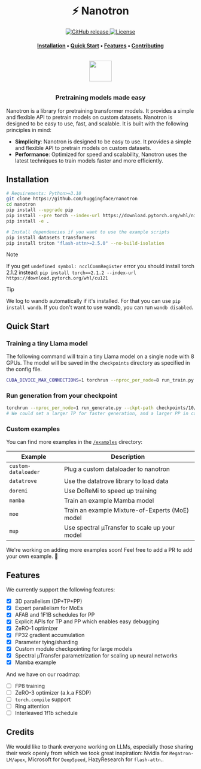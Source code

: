 <h1 align="center">⚡️ Nanotron</h1>

<p align="center">
    <a href="https://github.com/huggingface/nanotron/releases">
        <img alt="GitHub release" src="https://img.shields.io/github/release/huggingface/nanotron.svg">
    </a>
    <a href="https://github.com/huggingface/nanotron/blob/master/LICENSE">
        <img alt="License" src="https://img.shields.io/github/license/huggingface/nanotron.svg?color=green">
    </a>
</p>

<h4 align="center">
    <p>
        <a href="#installation">Installation</a> •
        <a href="#quick-start">Quick Start</a> •
        <a href="#features">Features</a> •
        <a href="CONTRIBUTING.md">Contributing</a>
    <p>
</h4>

<h3 align="center">
    <a href="https://huggingface.co/nanotron"><img style="float: middle; padding: 10px 10px 10px 10px;" width="60" height="55" src="https://huggingface.co/datasets/huggingface/brand-assets/resolve/main/hf-logo.png" /></a>
</h3>
<h3 align="center">
<p>Pretraining models made easy
</h3>


Nanotron is a library for pretraining transformer models. It provides a simple and flexible API to pretrain models on custom datasets. Nanotron is designed to be easy to use, fast, and scalable. It is built with the following principles in mind:

- **Simplicity**: Nanotron is designed to be easy to use. It provides a simple and flexible API to pretrain models on custom datasets.
- **Performance**: Optimized for speed and scalability, Nanotron uses the latest techniques to train models faster and more efficiently.

## Installation

```bash
# Requirements: Python>=3.10
git clone https://github.com/huggingface/nanotron
cd nanotron
pip install --upgrade pip
pip install --pre torch --index-url https://download.pytorch.org/whl/nightly/cu121
pip install -e .

# Install dependencies if you want to use the example scripts
pip install datasets transformers
pip install triton "flash-attn>=2.5.0" --no-build-isolation
```
> [!NOTE]
> If you get `undefined symbol: ncclCommRegister` error you should install torch 2.1.2 instead: `pip install torch==2.1.2 --index-url https://download.pytorch.org/whl/cu121`

> [!TIP]
> We log to wandb automatically if it's installed. For that you can use `pip install wandb`. If you don't want to use wandb, you can run `wandb disabled`.

## Quick Start
### Training a tiny Llama model
The following command will train a tiny Llama model on a single node with 8 GPUs. The model will be saved in the `checkpoints` directory as specified in the config file.
```bash
CUDA_DEVICE_MAX_CONNECTIONS=1 torchrun --nproc_per_node=8 run_train.py --config-file examples/config_tiny_llama.yaml
```

### Run generation from your checkpoint
```bash
torchrun --nproc_per_node=1 run_generate.py --ckpt-path checkpoints/10/ --tp 1 --pp 1
# We could set a larger TP for faster generation, and a larger PP in case of very large models.
```

### Custom examples
You can find more examples in the [`/examples`](/examples) directory:
<!-- Make a table of the examples we support -->
| Example | Description |
| --- | --- |
| `custom-dataloader` | Plug a custom dataloader to nanotron |
| `datatrove` | Use the datatrove library to load data |
| `doremi` | Use DoReMi to speed up training |
| `mamba` | Train an example Mamba model |
| `moe` | Train an example Mixture-of-Experts (MoE) model |
| `mup` | Use spectral µTransfer to scale up your model |

We're working on adding more examples soon! Feel free to add a PR to add your own example. 🚀


## Features
We currently support the following features:
- [x] 3D parallelism (DP+TP+PP)
- [x] Expert parallelism for MoEs
- [x] AFAB and 1F1B schedules for PP
- [x] Explicit APIs for TP and PP which enables easy debugging
- [x] ZeRO-1 optimizer
- [x] FP32 gradient accumulation
- [x] Parameter tying/sharding
- [x] Custom module checkpointing for large models
- [x] Spectral µTransfer parametrization for scaling up neural networks
- [x] Mamba example

And we have on our roadmap:
- [ ] FP8 training
- [ ] ZeRO-3 optimizer (a.k.a FSDP)
- [ ] `torch.compile` support
- [ ] Ring attention
- [ ] Interleaved 1f1b schedule

## Credits
We would like to thank everyone working on LLMs, especially those sharing their work openly from which we took great inspiration: Nvidia for `Megatron-LM/apex`, Microsoft for `DeepSpeed`, HazyResearch for `flash-attn`..
